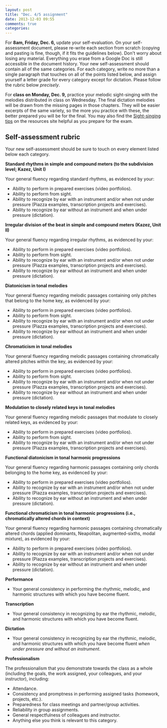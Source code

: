 ```yaml
---
layout: post
title: "Dec. 4/5 assignment"
date: 2013-12-03 09:55
comments: true
categories: 
---
```


For **8am, Friday, Dec. 6,** update your self-evaluation. On your self-assessment document, please re-write each section from scratch (copying and pasting is fine, though, if it fits the guidelines below). Don't worry about losing any material. Everything you erase from a Google Doc is still accessible in the document history. Your new self-assessment should contain all of the same categories. For each category, write no more than a single paragraph that touches on all of the points listed below, and assign yourself a letter grade for every category except for dictation. Please follow the rubric below *precisely*.

For **class on Monday, Dec. 9,** practice your melodic sight-singing with the melodies distributed in class on Wednesday. The final dictation melodies will be drawn from the missing pages in those chapters. They will be easier excerpts of the same variety, so the more you practice with these, the better prepared you will be for the final. You may also find the [Sight-singing tips](http://kris.shaffermusic.com/musicianship/sightSinging.html) on the resources site helpful as you prepare for the exam.

## Self-assessment rubric ##

Your new self-assessment should be sure to touch on every element listed below each category.

**Standard rhythms in simple and compound meters (to the subdivision level; Kazez, Unit I)**

Your general fluency regarding standard rhythms, as evidenced by your:  

- Ability to perform in prepared exercises (video portfolios).  
- Ability to perform from sight.  
- Ability to recognize by ear with an instrument and/or when not under pressure (Piazza examples, transcription projects and exercises).  
- Ability to recognize by ear without an instrument and when under pressure (dictation).

**Irregular division of the beat in simple and compound meters (Kazez, Unit II)**

Your general fluency regarding irregular rhythms, as evidenced by your:  

- Ability to perform in prepared exercises (video portfolios).  
- Ability to perform from sight.  
- Ability to recognize by ear with an instrument and/or when not under pressure (Piazza examples, transcription projects and exercises).  
- Ability to recognize by ear without an instrument and when under pressure (dictation).

**Diatonicism in tonal melodies**

Your general fluency regarding melodic passages containing only pitches that belong to the home key, as evidenced by your:  

- Ability to perform in prepared exercises (video portfolios).  
- Ability to perform from sight.  
- Ability to recognize by ear with an instrument and/or when not under pressure (Piazza examples, transcription projects and exercises).  
- Ability to recognize by ear without an instrument and when under pressure (dictation).

**Chromaticism in tonal melodies**

Your general fluency regarding melodic passages containing chromatically altered pitches within the key, as evidenced by your:  

- Ability to perform in prepared exercises (video portfolios).  
- Ability to perform from sight.  
- Ability to recognize by ear with an instrument and/or when not under pressure (Piazza examples, transcription projects and exercises).  
- Ability to recognize by ear without an instrument and when under pressure (dictation).

**Modulation to closely related keys in tonal melodies**

Your general fluency regarding melodic passages that modulate to closely related keys, as evidenced by your:  

- Ability to perform in prepared exercises (video portfolios).  
- Ability to perform from sight.  
- Ability to recognize by ear with an instrument and/or when not under pressure (Piazza examples, transcription projects and exercises).  

**Functional diatonicism in tonal harmonic progressions**

Your general fluency regarding harmonic passages containing only chords belonging to the home key, as evidenced by your:  

- Ability to perform in prepared exercises (video portfolios).  
- Ability to recognize by ear with an instrument and/or when not under pressure (Piazza examples, transcription projects and exercises).  
- Ability to recognize by ear without an instrument and when under pressure (dictation).

**Functional chromaticism in tonal harmonic progressions (i.e., chromatically altered chords in context)**

Your general fluency regarding harmonic passages containing chromatically altered chords (applied dominants, Neapolitan, augmented-sixths, modal mixture), as evidenced by your:  

- Ability to perform in prepared exercises (video portfolios).  
- Ability to recognize by ear with an instrument and/or when not under pressure (Piazza examples, transcription projects and exercises).  
- Ability to recognize by ear without an instrument and when under pressure (dictation).

**Performance**

- Your general consistency in performing the rhythmic, melodic, and harmonic structures with which you have become fluent.  

**Transcription**

- Your general consistency in recognizing by ear the rhythmic, melodic, and harmonic structures with which you have become fluent.  

**Dictation**

- Your general consistency in recognizing by ear the rhythmic, melodic, and harmonic structures with which you have become fluent *when under pressure and without an instrument*.  


**Professionalism**

The professionalism that you demonstrate towards the class as a whole (including the goals, the work assigned, your colleagues, and your instructor), including:

- Attendance.  
- Consistency and promptness in performing assigned tasks (homework, projects, etc.).  
- Preparedness for class meetings and partner/group activities.  
- Reliability in group assignments.  
- General respectfulness of colleagues and instructor.  
- Anything else you think is relevant to this category.